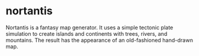 # nortantis
Nortantis is a fantasy map generator. It uses a simple tectonic plate simulation to create islands and continents with trees, rivers, and mountains. The result has the appearance of an old-fashioned hand-drawn map.
